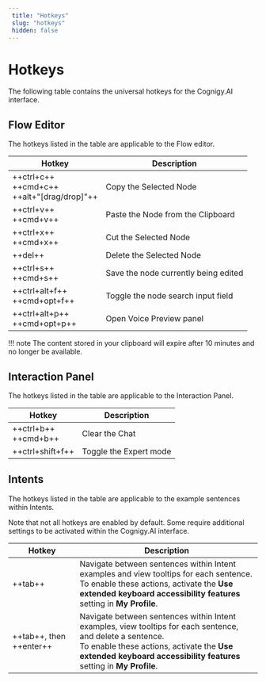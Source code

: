 ```yaml
---
 title: "Hotkeys" 
 slug: "hotkeys" 
 hidden: false 
---
```


# Hotkeys

The following table contains the universal hotkeys for the Cognigy.AI interface.

## Flow Editor

The hotkeys listed in the table are applicable to the Flow editor.

| Hotkey                                           | Description                          |
|--------------------------------------------------|--------------------------------------|
| ++ctrl+c++<br>++cmd+c++<br>++alt+"[drag/drop]"++ | Copy the Selected Node               |
| ++ctrl+v++<br>++cmd+v++                          | Paste the Node from the Clipboard    |
| ++ctrl+x++<br>++cmd+x++                          | Cut the Selected Node                |
| ++del++                                          | Delete the Selected Node             |
| ++ctrl+s++<br>++cmd+s++                          | Save the node currently being edited |
| ++ctrl+alt+f++<br>++cmd+opt+f++                  | Toggle the node search input field   |
| ++ctrl+alt+p++<br>++cmd+opt+p++                  | Open Voice Preview panel             |


!!! note
    The content stored in your clipboard will expire after 10 minutes and no longer be available.

## Interaction Panel

The hotkeys listed in the table are applicable to the Interaction Panel.

| Hotkey                     | Description            |
|----------------------------|------------------------|
| ++ctrl+b++  <br> ++cmd+b++ | Clear the Chat         |
| ++ctrl+shift+f++           | Toggle the Expert mode |

## Intents

The hotkeys listed in the table are applicable to the example sentences within Intents.

Note that not all hotkeys are enabled by default. Some require additional settings to be activated within the Cognigy.AI interface.

| Hotkey                  | Description                                                                                                                                                                                                                       |
|-------------------------|-----------------------------------------------------------------------------------------------------------------------------------------------------------------------------------------------------------------------------------|
 | ++tab++                 | Navigate between sentences within Intent examples and view tooltips for each sentence. <br> To enable these actions, activate the **Use extended keyboard accessibility features** setting in **My Profile**.                     |
| ++tab++, then ++enter++ | Navigate between sentences within Intent examples, view tooltips for each sentence, and delete a sentence. <br> To enable these actions, activate the **Use extended keyboard accessibility features** setting in **My Profile**. |
